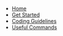 * [Home](/)
* [Get Started](/get-started.md)
* [Coding Guidelines](/coding-guidelines/)
* [Useful Commands](/useful-commands/)
